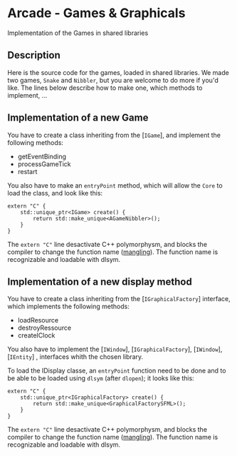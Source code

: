 # Arcade - Games & Graphicals
Implementation of the Games in shared libraries

## Description
Here is the source code for the games, loaded in shared libraries. We made two games, `Snake` and `Nibbler`, but you are welcome to do more if you'd like. The lines below describe how to make one, which methods to implement, ...

## Implementation of a new Game
You have to create a class inheriting from the [`IGame`], and implement the following methods:
* getEventBinding
* processGameTick
* restart

You also have to make an `entryPoint` method, which will allow the `Core` to load the class, and look like this:
```
extern "C" {
    std::unique_ptr<IGame> create() {
        return std::make_unique<AGameNibbler>();
    }
}
```
The `extern "C"` line desactivate C++ polymorphysm, and blocks the compiler to change the function name ([mangling](https://www.ibm.com/docs/en/i/7.3?topic=linkage-name-mangling-c-only)). The function name is recognizable and loadable with dlsym.

## Implementation of a new display method
You have to create a class inheriting from the [`IGraphicalFactory`] interface, which implements the following methods:
* loadResource
* destroyRessource
* createIClock

You also have to implement the [`IWindow`], [`IGraphicalFactory`], [`IWindow`], [`IEntity`] , interfaces whith the chosen library.


To load the IDisplay classe, an `entryPoint` function need to be done and to be able to be loaded using `dlsym` (after `dlopen`); it looks like this:
```
extern "C" {
    std::unique_ptr<IGraphicalFactory> create() {
        return std::make_unique<GraphicalFactorySFML>();
    }
}
```
The `extern "C"` line desactivate C++ polymorphysm, and blocks the compiler to change the function name ([mangling](https://www.ibm.com/docs/en/i/7.3?topic=linkage-name-mangling-c-only)). The function name is recognizable and loadable with dlsym.
